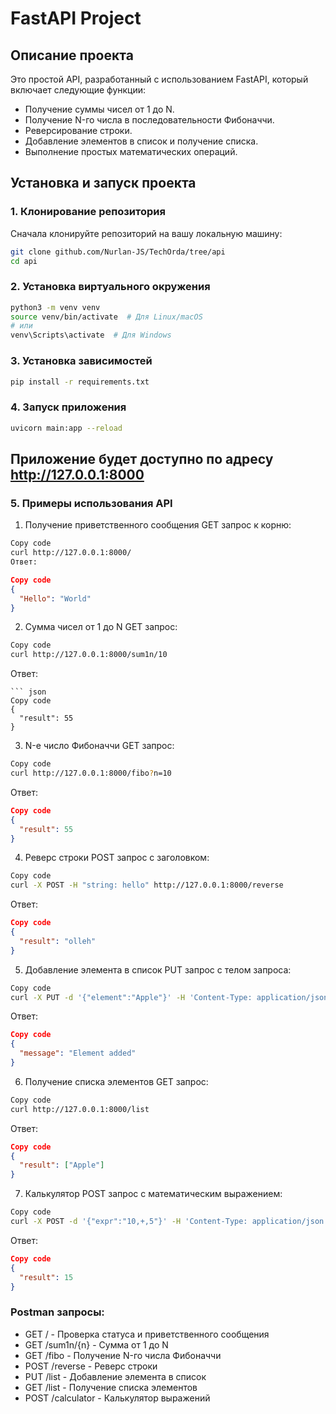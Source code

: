 # FastAPI Project

## Описание проекта

Это простой API, разработанный с использованием FastAPI, который включает следующие функции:

- Получение суммы чисел от 1 до N.
- Получение N-го числа в последовательности Фибоначчи.
- Реверсирование строки.
- Добавление элементов в список и получение списка.
- Выполнение простых математических операций.
  
## Установка и запуск проекта

### 1. Клонирование репозитория

Сначала клонируйте репозиторий на вашу локальную машину:

```bash
git clone github.com/Nurlan-JS/TechOrda/tree/api
cd api
```

### 2. Установка виртуального окружения

``` bash
python3 -m venv venv
source venv/bin/activate  # Для Linux/macOS
# или
venv\Scripts\activate  # Для Windows
```

### 3. Установка зависимостей

``` bash
pip install -r requirements.txt
```

### 4. Запуск приложения

``` bash
uvicorn main:app --reload
```

## Приложение будет доступно по адресу http://127.0.0.1:8000

### 5. Примеры использования API

1. Получение приветственного сообщения
GET запрос к корню:

``` bash
Copy code
curl http://127.0.0.1:8000/
Ответ:
```

``` json
Copy code
{
  "Hello": "World"
}
```
2. Сумма чисел от 1 до N
GET запрос:

``` bash
Copy code
curl http://127.0.0.1:8000/sum1n/10
```
Ответ:
```
``` json
Copy code
{
  "result": 55
}
```

3. N-е число Фибоначчи
GET запрос:

``` bash
Copy code
curl http://127.0.0.1:8000/fibo?n=10
```
Ответ:

``` json
Copy code
{
  "result": 55
}
```
4. Реверс строки
POST запрос с заголовком:

``` bash
Copy code
curl -X POST -H "string: hello" http://127.0.0.1:8000/reverse
```
Ответ:

``` json
Copy code
{
  "result": "olleh"
}
```
5. Добавление элемента в список
PUT запрос с телом запроса:

``` bash
Copy code
curl -X PUT -d '{"element":"Apple"}' -H 'Content-Type: application/json' http://127.0.0.1:8000/list
```
Ответ:

``` json
Copy code
{
  "message": "Element added"
}
```
6. Получение списка элементов
GET запрос:

``` bash
Copy code
curl http://127.0.0.1:8000/list
```
Ответ:

``` json
Copy code
{
  "result": ["Apple"]
}
```

7. Калькулятор
POST запрос с математическим выражением:

``` bash
Copy code
curl -X POST -d '{"expr":"10,+,5"}' -H 'Content-Type: application/json' http://127.0.0.1:8000/calculator
```
Ответ:

``` json
Copy code
{
  "result": 15
}
```
### Postman запросы:

- GET / - Проверка статуса и приветственного сообщения
- GET /sum1n/{n} - Сумма от 1 до N
- GET /fibo - Получение N-го числа Фибоначчи
- POST /reverse - Реверс строки
- PUT /list - Добавление элемента в список
- GET /list - Получение списка элементов
- POST /calculator - Калькулятор выражений

